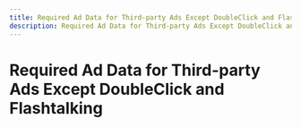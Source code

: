 ```yaml
---
title: Required Ad Data for Third-party Ads Except DoubleClick and Flashtalking
description: Required Ad Data for Third-party Ads Except DoubleClick and Flashtalking
---
```


# Required Ad Data for Third-party Ads Except DoubleClick and Flashtalking

<!-- Necessary? Are there any fields that the DoubleClick and Flashtalking uploads must contain that won't be there by default? If yes, then list for all in this topic.) -->
